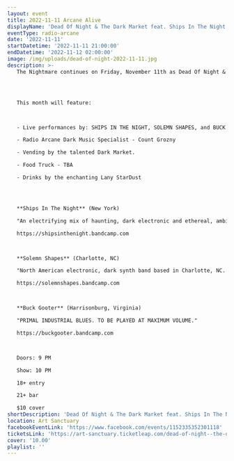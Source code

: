```yaml
---
layout: event
title: 2022-11-11 Arcane Alive
displayName: 'Dead Of Night & The Dark Market feat. Ships In The Night / Solemn Shapes / Buck Gooter'
eventType: radio-arcane
date: '2022-11-11'
startDatetime: '2022-11-11 21:00:00'
endDatetime: '2022-11-12 02:00:00'
image: /img/uploads/dead-of-night-2022-11-11.jpg
description: >-
   The Nightmare continues on Friday, November 11th as Dead Of Night & The Dark Market keep up the monthly grind of dark eclectic music. Come out and help keep the dancefloor barely alive as we celebrate the glum drudgery of our dreadful existence.




   This month will feature:



   - Live performances by: SHIPS IN THE NIGHT, SOLEMN SHAPES, and BUCK GOOTER

   - Radio Arcane Dark Music Specialist - Count Grozny

   - Vending by the talented Dark Market.

   - Food Truck - TBA

   - Drinks by the enchanting Lany StarDust




   **Ships In The Night** (New York)

   "An electrifying mix of haunting, dark electronic and ethereal, ambient lullabies. Alethea Leventhal's magnetic solo project pulls from dreams, memories and echoes from the outer world to paint an atmospheric landscape with sweeping waves of synths and kinetic beats."

   https://shipsinthenight.bandcamp.com



   **Solemn Shapes** (Charlotte, NC)

   "North American electronic, dark synth band based in Charlotte, NC. Scott Sunset and Melanie Foxfire perform live with synthesizers, samplers and drum machines to create dark distorted beats, vocal/sample effects and warped synth tones which evoke a haunting, psychedelic vibe…Solemn Shapes lives somewhere between 80's horror soundtracks & a dark dance floor in the dead of night."

   https://solemnshapes.bandcamp.com



   **Buck Gooter** (Harrisonburg, Virginia)

   "PRIMAL INDUSTRIAL BLUES. TO BE PLAYED AT MAXIMUM VOLUME."

   https://buckgooter.bandcamp.com



   Doors: 9 PM

   Show: 10 PM

   18+ entry

   21+ bar

   $10 cover
shortDescription: 'Dead Of Night & The Dark Market feat. Ships In The Night / Solemn Shapes / Buck Gooter'
location: Art Sanctuary
facebookEventLink: 'https://www.facebook.com/events/1152335352301118'
ticketsLink: 'https://art-sanctuary.ticketleap.com/dead-of-night--the-dark-market-feat-ships-in-the-night--solemn-'
cover: '10.00'
playlist: ''
---
```

